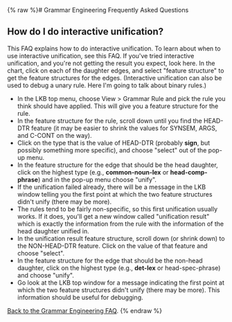 {% raw %}# Grammar Engineering Frequently Asked Questions

## How do I do interactive unification?

This FAQ explains how to do interactive unification. To learn about when
to use interactive unification, see this FAQ. If you've tried
interactive unification, and you're not getting the result you expect,
look here. In the chart, click on each of the daughter edges, and select
"feature structure" to get the feature structures for the edges.
(Interactive unification can also be used to debug a unary rule. Here
I'm going to talk about binary rules.)

- In the LKB top menu, choose View &gt; Grammar Rule and pick the rule
you think should have applied. This will give you a feature
structure for the rule.
- In the feature structure for the rule, scroll down until you find
the HEAD-DTR feature (it may be easier to shrink the values for
SYNSEM, ARGS, and C-CONT on the way).
- Click on the type that is the value of HEAD-DTR (probably **sign**,
but possibly something more specific), and choose "select" out of
the pop-up menu.
- In the feature structure for the edge that should be the head
daughter, click on the highest type (e.g., **common-noun-lex** or
**head-comp-phrase**) and in the pop-up menu choose "unify".
- If the unification failed already, there will be a message in the
LKB window telling you the first point at which the two feature
structures didn't unify (there may be more).
- The rules tend to be fairly non-specific, so this first unification
usually works. If it does, you'll get a new window called
"unification result" which is exactly the information from the rule
with the information of the head daughter unified in.
- In the unification result feature structure, scroll down (or shrink
down) to the NON-HEAD-DTR feature. Click on the value of that
feature and choose "select".
- In the feature structure for the edge that should be the non-head
daughter, click on the highest type (e.g., **det-lex** or
head-spec-phrase) and choose "unify".
- Go look at the LKB top window for a message indicating the first
point at which the two feature structures didn't unify (there may be
more). This information should be useful for debugging.

[Back to the Grammar Engineering FAQ](https://delph-in.github.io/docs/matrix/GrammarEngineeringFAQ).
<update date omitted for speed>{% endraw %}